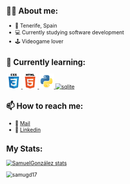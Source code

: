 ## **🙋‍♂️ About me:**
- 🌴 Tenerife, Spain
- 💻 Currently studying software development
- 🕹 Videogame lover
 
## **🌱 Currently learning:**
<p align="left"> <a href="https://www.w3schools.com/css/" target="_blank" rel="noreferrer"> <img src="https://raw.githubusercontent.com/devicons/devicon/master/icons/css3/css3-original-wordmark.svg" alt="css3" width="40" height="40"/> </a> <a href="https://www.w3.org/html/" target="_blank" rel="noreferrer"> <img src="https://raw.githubusercontent.com/devicons/devicon/master/icons/html5/html5-original-wordmark.svg" alt="html5" width="40" height="40"/> </a> <a href="https://www.python.org" target="_blank" rel="noreferrer"> <img src="https://raw.githubusercontent.com/devicons/devicon/master/icons/python/python-original.svg" alt="python" width="40" height="40"/> </a>
<a href="https://www.sqlite.org/" target="_blank" rel="noreferrer"> <img src="https://www.vectorlogo.zone/logos/sqlite/sqlite-icon.svg" alt="sqlite" width="40" height="40"/> </a> </p>

## **📫 How to reach me:**
<!--
- 🐤 This is my [twitter](<https://twitter.com/adrianhrbt>)
- -->
- 📩 [Mail](<samugd17@gmail.com>)  
- 💼 [Linkedin](<https://www.linkedin.com/in/samugd17/>)

## **My Stats:**
<!-- Github Stats -->
[![SamuelGonzález stats](https://github-readme-stats.vercel.app/api?username=samugd17&show_icons=true)](https://github.com/samugd17/github-readme-stats)

<!-- Views counter -->
<p align="left"> <img src="https://komarev.com/ghpvc/?username=samugd17&color=blue&style=flat" alt="samugd17" /></p>
